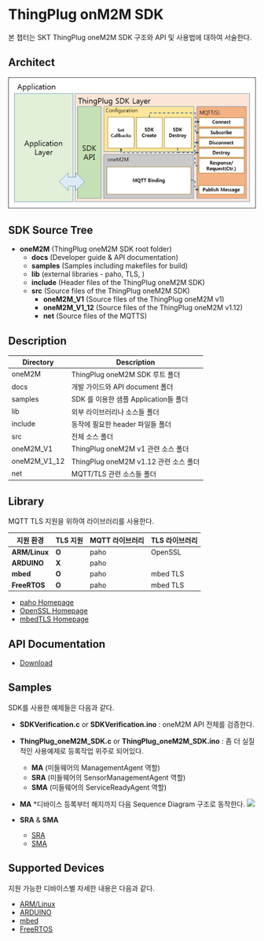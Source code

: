 ThingPlug onM2M SDK
===
본 챕터는 SKT ThingPlug oneM2M SDK 구조와 API 및 사용법에 대하여 서술한다.

Architect
---
![](images/sdk_architect.png)

SDK Source Tree
---
+ __oneM2M__ (ThingPlug oneM2M SDK root folder)
	+ __docs__ (Developer guide & API documentation)
	+ __samples__ (Samples including makefiles for build)
	+ __lib__ (external libraries - paho, TLS, )
	+ __include__ (Header files of the ThingPlug oneM2M SDK)
	+ __src__ (Source files of the ThingPlug oneM2M SDK)
		+ __oneM2M_V1__ (Source files of the ThingPlug oneM2M v1)
		+ __oneM2M_V1_12__ (Source files of the ThingPlug oneM2M v1.12)
		+ __net__ (Source files of the MQTTS)
			
Description
---
Directory | Description
------------ | -------------
oneM2M | ThingPlug oneM2M SDK 루트 폴더
docs | 개발 가이드와 API document 폴더
samples |	SDK 를 이용한 샘플 Application들 폴더
lib | 외부 라이브러리나 소스들 폴더
include | 동작에 필요한 header 파일들 폴더
src | 전체 소스 폴더
oneM2M_V1 | ThingPlug oneM2M v1 관련 소스 폴더
oneM2M_V1_12 | ThingPlug oneM2M v1.12 관련 소스 폴더
net | MQTT/TLS 관련 소스들 폴더

Library
---
MQTT TLS 지원을 위하여 라이브러리를 사용한다.

지원 환경 | TLS 지원 | MQTT 라이브러리 | TLS 라이브러리
------------ | ------------- | ------------- | -------------
__ARM/Linux__ | __O__ | paho | OpenSSL
__ARDUINO__ | __X__ | paho |
__mbed__ |	__O__ | paho | mbed TLS
__FreeRTOS__ |	__O__ | paho | mbed TLS

* [paho Homepage](https://eclipse.org/paho/)
* [OpenSSL Homepage](https://www.openssl.org/)
* [mbedTLS Homepage](https://tls.mbed.org/)


API Documentation
---
* [Download](https://github.com/sobhamo/hello-world/raw/master/SDK/docs/ThingPlug_oneM2M_SDK_API-20161025.docx)

Samples
---
SDK를 사용한 예제들은 다음과 같다.

* __SDKVerification.c__ or __SDKVerification.ino__ : oneM2M API 전체를 검증한다.

* __ThingPlug_oneM2M_SDK.c__ or __ThingPlug_oneM2M_SDK.ino__ : 좀 더 실질적인 사용예제로 등록작업 위주로 되어있다.
	+ __MA__ (미들웨어의 ManagementAgent 역할)
	+ __SRA__ (미들웨어의 SensorManagementAgent 역할)
	+ __SMA__ (미들웨어의 ServiceReadyAgent 역할)


* __MA__
	*디바이스 등록부터 해지까지 다음 Sequence Diagram 구조로 동작한다.
![](images/sdk_ma.png)

* __SRA__ & __SMA__
	* [SRA](SDK_SRA.md) 
	* [SMA](SDK_SMA.md)


Supported Devices
---
지원 가능한 디바이스별 자세한 내용은 다음과 같다.

* [ARM/Linux](oneM2M_SDK_linux.md)
* [ARDUINO](oneM2M_SDK_ARDUINO.md)
* [mbed](oneM2M_SDK_mbed.md)
* [FreeRTOS](oneM2M_SDK_FreeRTOS.md)


